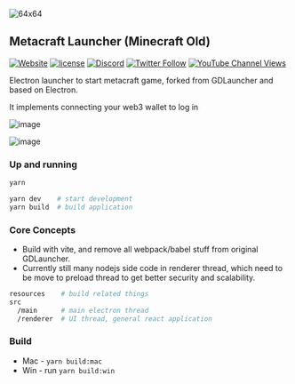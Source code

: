 ![64x64](https://user-images.githubusercontent.com/5381613/184220932-4ee68828-87f5-4cb5-8a8a-dcfb54353a7c.png)

## Metacraft Launcher (Minecraft Old)
[![Website](https://img.shields.io/website?down_message=offline&style=for-the-badge&up_color=blue&up_message=online&url=https%3A%2F%2Fmetacraft.cc)](https://metacraft.cc)
[![license](https://img.shields.io/github/license/Metacraft-Team/Metacraft-Launcher.svg?style=for-the-badge)](https://github.com/Metacraft-Team/Metacraft-Launcher/blob/master/LICENSE)
[![Discord](https://img.shields.io/discord/881890111644631122?label=Discord&style=for-the-badge)](http://discord.gg/yEv3qKhVBH)
[![Twitter Follow](https://img.shields.io/twitter/follow/MetacraftCC?color=green&logoColor=green&style=for-the-badge&label=Twitter)](https://twitter.com/MetacraftCC)
[![YouTube Channel Views](https://img.shields.io/youtube/channel/views/UC-fAgQr5lxNVZU4_LVXmKOg?style=for-the-badge&label=Youtube%20Views)](https://www.youtube.com/channel/UC-fAgQr5lxNVZU4_LVXmKOg)

Electron launcher to start metacraft game, forked from GDLauncher and based on Electron.

It implements connecting your web3 wallet to log in

![image](https://user-images.githubusercontent.com/5381613/186475638-1b9770d8-d6e8-42f7-b52b-ea6104413a6d.png)

![image](https://user-images.githubusercontent.com/5381613/186475797-36ca7234-0521-4823-94cf-c525fdd36793.png)


### Up and running

```bash
yarn

yarn dev    # start development
yarn build  # build application
```

### Core Concepts

* Build with vite, and remove all webpack/babel stuff from original GDLauncher.
* Currently still many nodejs side code in renderer thread, which need to be move to preload thread to get better security and scalability.

```bash
resources    # build related things
src
  /main      # main electron thread
  /renderer  # UI thread, general react application
```

### Build

* Mac - `yarn build:mac`
* Win - run `yarn build:win`
